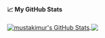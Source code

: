 <!--
**mustakimur/mustakimur** is a ✨ _special_ ✨ repository because its `README.md` (this file) appears on your GitHub profile.

Here are some ideas to get you started:

- 🔭 I’m currently working on ...
- 🌱 I’m currently learning ...
- 👯 I’m looking to collaborate on ...
- 🤔 I’m looking for help with ...
- 💬 Ask me about ...
- 📫 How to reach me: ...
- 😄 Pronouns: ...
- ⚡ Fun fact: ...
-->
#### &#x1f4c8; My GitHub Stats

<a href="https://mustakim.info">
  <img align="center" src="https://github-readme-stats.vercel.app/api?username=mustakimur&show_icons=true&line_height=33&count_private=true&theme=merko" alt="mustakimur's GitHub Stats" />
</a>

<a href="https://mustakim.info">
  <img align="center" src="https://github-readme-stats.vercel.app/api/top-langs/?username=mustakimur&&hide=cmake&langs_count=4&line_height=35&theme=merko" />
</a>
